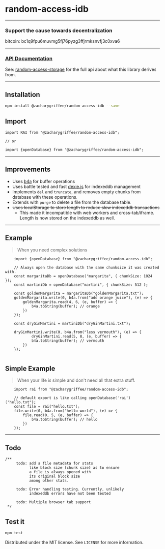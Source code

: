 # random-access-idb

---

### Support the cause towards decentralization

bitcoin: bc1q9fpu6muvmg5fj76pyzg3ffjrmksnvfj3c0xva6

---


### [API Documentation](https://github.com/zacharygriffee/random-access-idb/blob/master/api.md)

See: [random-access-storage][1] for the full api about what this library derives from.

[1]: https://github.com/random-access-storage/random-access-storage

---

## Installation

```sh
npm install @zacharygriffee/random-access-idb --save
```

## Import

``` ecmascript 6
import RAI from "@zacharygriffee/random-access-idb";

// or

import {openDatabase} from "@zacharygriffee/random-access-idb";
```
---

## Improvements

- Uses [b4a](https://github.com/holepunchto/b4a) for buffer operations
- Uses battle tested and fast [dexie.js](https://dexie.org/) for indexeddb management
- Implements `del` and `truncate`, and removes empty chunks from database with these operations.
- Extends with `purge` to delete a file from the database table.
- ~~Uses localStorage to store length to reduce slow indexeddb transactions~~
  - This made it incompatible with web workers and cross-tab/iframe. Length is now stored on the indexeddb as well.

---
## Example

> When you need complex solutions

``` ecmascript 6
    import {openDatabase} from "@zacharygriffee/random-access-idb";
    
    // Always open the database with the same chunksize it was created with.
    const margaritaDb = openDatabase("margarita", { chunkSize: 1024 });
    const martiniDb = openDatabase("martini", { chunkSize: 512 );
    
    const goldenMargarita = margaritaDb("goldenMargarita.txt");
    goldenMargarita.write(0, b4a.from("add orange juice"), (e) => {
        goldenMargarita.read(4, 6, (e, buffer) => {
            b4a.toString(buffer); // orange
        })
    });
    
    const dryGinMartini = martiniDb("dryGinMartini.txt");
    
    dryGinMartini.write(0, b4a.from("less vermouth"), (e) => {
            dryGinMartini.read(5, 8, (e, buffer) => {
            b4a.toString(buffer); // vermouth
        })
    });
    
```

## Simple Example

> When your life is simple and don't need all that extra stuff.
``` ecmascript 6
    import rai from "@zacharygriffee/random-access-idb";
    
    // default export is like calling openDatabase('rai')("hello.txt");
    const file = rai("hello.txt");
    file.write(0, b4a.from("hello world"), (e) => {
        file.read(0, 5, (e, buffer) => {
            b4a.toString(buffer); // hello
        })
    });
```

---

## Todo

```ecmascript 6
/**
     todo: add a file metadata for stats
           like block size (chunk size) as to ensure
           a file is always opened with
           its original block size
           among other stats.
    
     todo: Error handling testing. Currently, unlikely
           indexeddb errors have not been tested

     todo: Multiple browser tab support
 */
```

## Test it

```sh
npm test
```


Distributed under the MIT license. See ``LICENSE`` for more information.

